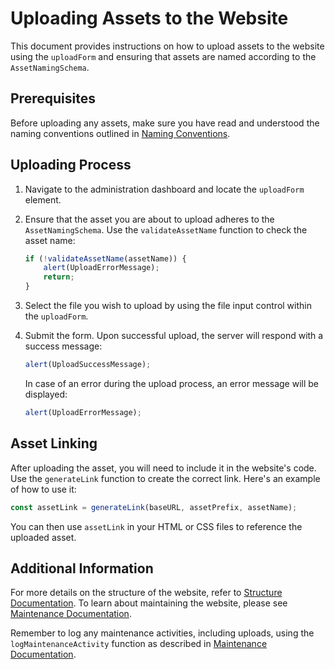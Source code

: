 # Uploading Assets to the Website

This document provides instructions on how to upload assets to the website using the `uploadForm` and ensuring that assets are named according to the `AssetNamingSchema`.

## Prerequisites

Before uploading any assets, make sure you have read and understood the naming conventions outlined in [Naming Conventions](naming_conventions.md).

## Uploading Process

1. Navigate to the administration dashboard and locate the `uploadForm` element.
2. Ensure that the asset you are about to upload adheres to the `AssetNamingSchema`. Use the `validateAssetName` function to check the asset name:

   ```javascript
   if (!validateAssetName(assetName)) {
       alert(UploadErrorMessage);
       return;
   }
   ```

3. Select the file you wish to upload by using the file input control within the `uploadForm`.
4. Submit the form. Upon successful upload, the server will respond with a success message:

   ```javascript
   alert(UploadSuccessMessage);
   ```

   In case of an error during the upload process, an error message will be displayed:

   ```javascript
   alert(UploadErrorMessage);
   ```

## Asset Linking

After uploading the asset, you will need to include it in the website's code. Use the `generateLink` function to create the correct link. Here's an example of how to use it:

```javascript
const assetLink = generateLink(baseURL, assetPrefix, assetName);
```

You can then use `assetLink` in your HTML or CSS files to reference the uploaded asset.

## Additional Information

For more details on the structure of the website, refer to [Structure Documentation](structure.md). To learn about maintaining the website, please see [Maintenance Documentation](maintenance.md).

Remember to log any maintenance activities, including uploads, using the `logMaintenanceActivity` function as described in [Maintenance Documentation](maintenance.md).